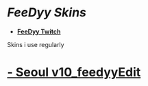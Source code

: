 # *FeeDyy Skins*

* [**FeeDyy Twitch**](https://www.twitch.tv/feedyy_osu)

 Skins i use regularly 
 
 # [- Seoul v10_feedyyEdit](https://mega.nz/file/GVwwRAJZ#BLbmQxfWxecVO0UU0Kf0-kixvbC2_MtTNy_eFuq52Oc)
